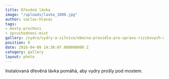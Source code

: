 ```yaml
---
title: Dřevěná lávka
image: "/uploads/lavka_1000.jpg"
author: vaclav-hlavac
tags:
- mosty-pruchozi
- zpruchodneni-mist
gallery: /vydra/vydry-a-silnice/obecna-pravidla-pro-upravu-rizikovych-mist
position: 8
date: 2016-04-08 14:36:07.000000000 Z
category: gallery
layout: photo
---
```

Instalovaná dřevěná lávka pomáhá, aby vydry prošly pod mostem.
